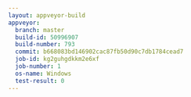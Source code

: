 ```yaml
---
layout: appveyor-build
appveyor:
  branch: master
  build-id: 50996907
  build-number: 793
  commit: b668083bd146902cac87fb50d90c7db1784cead7
  job-id: kg2guhgdkkm2e6xf
  job-number: 1
  os-name: Windows
  test-result: 0
---
```


